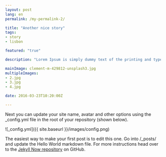 ```yaml
---
layout: post
lang: en
permalink: /my-permalink-2/

title: "Another nice story"
tags:
- story
- lisbon

featured: "true"

description: "Lorem Ipsum is simply dummy text of the printing and typesetting industry. Lorem Ipsum is simply dummy text of the printing and typesetting industry. Lorem Ipsum is simply dummy text of the printing and typesetting industry."

mainImage: clement-m-429812-unsplash3.jpg
multipleImages:
- 2.jpg
- 3.jpg
- 4.jpg

date: 2016-03-23T10:20:00Z

---
```


Next you can update your site name, avatar and other options using the _config.yml file in the root of your repository (shown below).

![_config.yml]({{ site.baseurl }}/images/config.png)

The easiest way to make your first post is to edit this one. Go into /_posts/ and update the Hello World markdown file. For more instructions head over to the [Jekyll Now repository](https://github.com/barryclark/jekyll-now) on GitHub.
